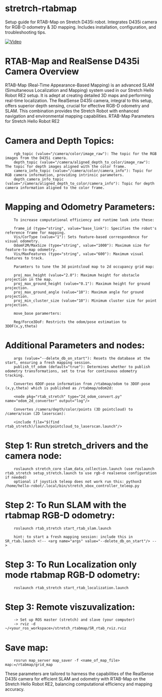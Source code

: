 # stretrch-rtabmap
Setup guide for RTAB-Map on Stretch D435i robot. Integrates D435i camera for RGB-D odometry &amp; 3D mapping. Includes installation, configuration, and troubleshooting tips.

[![Video](https://img.youtube.com/vi/HGohfkw_41I/maxresdefault.jpg)](https://www.youtube.com/watch?v=HGohfkw_41I)


# RTAB-Map and RealSense D435i Camera Overview

RTAB-Map (Real-Time Appearance-Based Mapping) is an advanced SLAM (Simultaneous Localization and Mapping) system used in our Stretch Hello Robot RE2 setup. It is adept at creating detailed 3D maps and performing real-time localization. The RealSense D435i camera, integral to this setup, offers superior depth sensing, crucial for effective RGB-D odometry and SLAM. This combination provides the Stretch Robot with enhanced navigation and environmental mapping capabilities.
RTAB-Map Parameters for Stretch Hello Robot RE2

# Camera and Depth Topics:
        rgb_topic (value="/camera/color/image_raw"): The topic for the RGB images from the D435i camera.
        depth_topic (value="/camera/aligned_depth_to_color/image_raw"): The topic for depth images aligned with the color frame.
        camera_info_topic (value="/camera/color/camera_info"): Topic for RGB camera information, providing intrinsic parameters.
        depth_camera_info_topic (value="/camera/aligned_depth_to_color/camera_info"): Topic for depth camera information aligned to the color frame.

# Mapping and Odometry Parameters:

        To increase computational efficiency and runtime look into these:

        frame_id (type="string", value="base_link"): Specifies the robot's reference frame for mapping.
        Vis/CorType (value="1"): Sets feature-based correspondence for visual odometry.
        OdomF2M/MaxSize (type="string", value="1000"): Maximum size for feature-to-map odometry.
        Vis/MaxFeatures (type="string", value="600"): Maximum visual features to track.

        Paramters to tune the 3d pointcloud map to 2d occupancy grid map:

        proj_max_height (value="2.0"): Maximum height for obstacle projection in the map.
        proj_max_ground_height (value="0.1"): Maximum height for ground projection.
        proj_max_ground_angle (value="10"): Maximum angle for ground projection.
        proj_min_cluster_size (value="10"): Minimum cluster size for point projection.

        move_base paramerters:

        Reg/Force3DoF: Restricts the odom/pose estimation to 3DOF(x,y,theta)     

# Additional Parameters and nodes:

        args (value="--delete_db_on_start"): Resets the database at the start, ensuring a fresh mapping session.
        publish_tf_odom (default="true"): Determines whether to publish odometry transformations, set to true for continuous odometry tracking.

        Convertes 6DOF-pose information from /rtabmap/odom to 3DOF-pose (x,y,theta) which is published as /rtabmap/odom2d:

        <node pkg="rtab_stretch" type="2d_odom_convert.py" name="odom_2d_converter" output="log"/>

        Convertes /camera/depth/color/points (3D pointcloud) to  /camera/scan (2D laserscan):

        <include file="$(find rtab_stretch)/launch/pointcloud_to_laserscan.launch"/>

# Step 1: Run stretch_drivers and the camera node:

        roslaunch stretch_core slam_data_collection.launch (use roslaunch rtab_stretch setup_stretch.launch to use rgb-d realsense configuration if needed)
        optional if joystick teleop does not work run this: python3 /home/hello-robot/.local/bin/stretch_xbox_controller_teleop.py

# Step 2: To Run SLAM with the rtabmap RGB-D odometry:

        roslaunch rtab_stretch start_rtab_slam.launch 

        hint: to start a fresh mapping session: include this in SR_rtab.launch <!-- <arg name="args" value="--delete_db_on_start"/> -->

# Step 3: To Run Localization only mode rtabmap RGB-D odometry:

        roslaunch rtab_stretch start_rtab_localization.launch 

# Step 3: Remote viszuvalization:

        -> Set up ROS master (stretch) and slave (your computer) 
        -> rviz -d ~/<your_ros_workspace>/stretch_rtabmap/SR_rtab_rviz.rviz

# Save map:

        rosrun map_server map_saver -f <name_of_map_file> map:=/rtabmap/grid_map


These parameters are tailored to harness the capabilities of the RealSense D435i camera for efficient SLAM and odometry with RTAB-Map on the Stretch Hello Robot RE2, balancing computational efficiency and mapping accuracy.